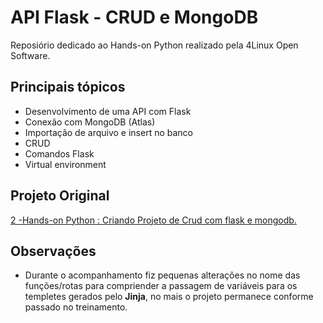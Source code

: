 # API Flask - CRUD e MongoDB

Reposiório dedicado ao Hands-on Python realizado pela 4Linux Open Software.

## Principais tópicos

- Desenvolvimento de uma API com Flask
- Conexão com MongoDB (Atlas)
- Importação de arquivo e insert no banco
- CRUD
- Comandos Flask
- Virtual environment


## Projeto Original
[2 -Hands-on Python : Criando Projeto de Crud com flask e mongodb.](https://www.youtube.com/watch?v=j5i36Jj2CSQ)

## Observações
- Durante o acompanhamento fiz pequenas alterações no nome das funções/rotas para compriender a passagem de variáveis para os templetes gerados pelo **Jinja**, no mais o projeto permanece conforme passado no treinamento.